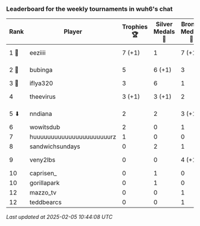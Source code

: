 ### Leaderboard for the weekly tournaments in wuh6's chat
| Rank | Player | Trophies 🏆 | Silver Medals 🥈 | Bronze Medals 🥉 | Points |
|------|--------|-------------|------------------|------------------|--------|
| 1 🥇 | eeziiii | 7 (+1) | 1 | 7 (+1) | 25.5 (+3.5) |
| 2 🥈 | bubinga | 5 | 6 (+1) | 3 | 22.5 (+1.0) |
| 3 🥉 | iflya320 | 3 | 6 | 1 | 15.5 |
| 4 | theevirus | 3 (+1) | 3 (+1) | 2 | 13.0 (+4.0) |
| 5 ⬇| nndiana | 2 | 2 | 3 (+1) | 9.5 (+0.5) |
| 6 | wowitsdub | 2 | 0 | 1 | 6.5 |
| 7 | huuuuuuuuuuuuuuuuuuuuuurz | 1 | 0 | 0 | 3.0 |
| 8 | sandwichsundays | 0 | 2 | 1 | 2.5 |
| 9 | veny2lbs | 0 | 0 | 4 (+1) | 2.0 (+0.5) |
| 10 | caprisen_ | 0 | 1 | 0 | 1.0 |
| 10 | gorillapark | 0 | 1 | 0 | 1.0 |
| 12 | mazzo_tv | 0 | 0 | 1 | 0.5 |
| 12 | teddbearcs | 0 | 0 | 1 | 0.5 |

_Last updated at 2025-02-05 10:44:08 UTC_